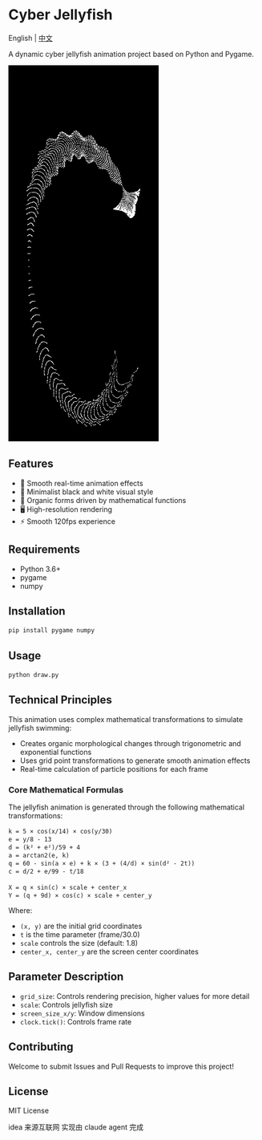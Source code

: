 # Cyber Jellyfish

English | [中文](./README_CN.md)

A dynamic cyber jellyfish animation project based on Python and Pygame.

![Demo](demo.gif)

## Features

- 🌊 Smooth real-time animation effects
- 🎨 Minimalist black and white visual style
- 💫 Organic forms driven by mathematical functions
- 🖥️ High-resolution rendering
- ⚡ Smooth 120fps experience

## Requirements

- Python 3.6+
- pygame
- numpy

## Installation

```bash
pip install pygame numpy
```

## Usage

```bash
python draw.py
```

## Technical Principles

This animation uses complex mathematical transformations to simulate jellyfish swimming:

- Creates organic morphological changes through trigonometric and exponential functions
- Uses grid point transformations to generate smooth animation effects
- Real-time calculation of particle positions for each frame

### Core Mathematical Formulas

The jellyfish animation is generated through the following mathematical transformations:

```
k = 5 × cos(x/14) × cos(y/30)
e = y/8 - 13
d = (k² + e²)/59 + 4
a = arctan2(e, k)
q = 60 - sin(a × e) + k × (3 + (4/d) × sin(d² - 2t))
c = d/2 + e/99 - t/18

X = q × sin(c) × scale + center_x
Y = (q + 9d) × cos(c) × scale + center_y
```

Where:

- `(x, y)` are the initial grid coordinates
- `t` is the time parameter (frame/30.0)
- `scale` controls the size (default: 1.8)
- `center_x, center_y` are the screen center coordinates

## Parameter Description

- `grid_size`: Controls rendering precision, higher values for more detail
- `scale`: Controls jellyfish size
- `screen_size_x/y`: Window dimensions
- `clock.tick()`: Controls frame rate

## Contributing

Welcome to submit Issues and Pull Requests to improve this project!

## License

MIT License

idea 来源互联网 实现由 claude agent 完成
